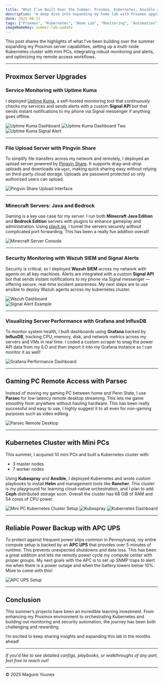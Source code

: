 ```yaml
---
title: "What I’ve Built Over the Summer: Proxmox, Kubernetes, Ansible and More"
description: "A deep dive into expanding my home lab with Proxmox upgrades, Kubernetes cluster, Ansible, monitoring, and more."
date: 2025-08-11
tags: ["Proxmox", "Kubernetes", "Home Lab", "Monitoring", "Automation"]
imageNameKey: summer-lab-update
---
```


This post shares the highlights of what I've been building over the summer expanding my Proxmox server capabilities, setting up a multi-node Kubernetes cluster with mini PCs, integrating robust monitoring and alerts, and optimizing my remote access workflows.

---

## Proxmox Server Upgrades

### Service Monitoring with Uptime Kuma 

I deployed [Uptime Kuma](https://github.com/louislam/uptime-kuma), a self-hosted monitoring tool that continuously checks my services and sends alerts with a custom **Signal API** bot that sends instant notifications to my phone via Signal messenger if anything goes offline.

![Uptime Kuma Dashboard](uptime-kuma-dashboard.png)
![Uptime Kuma Dashboard Two](uptime-kuma-dashboard2.png)
![Uptime Kuma Signal Alert](signal.png)

---

### File Upload Server with Pingvin Share

To simplify file transfers across my network and remotely, I deployed an upload server powered by [Pingvin Share](https://github.com/stonith404/pingvin-share). It supports drag-and-drop uploads and downloads via `wget`, making quick sharing easy without relying on third-party cloud storage. Uploads are password protected so only authorized users can upload.

![Pingvin Share Upload Interface](pingvin-share-ui.png)

---

### Minecraft Servers: Java and Bedrock

Gaming is a key use case for my server. I run both **Minecraft Java Edition** and **Bedrock Edition** servers with plugins to enhance gameplay and administration. Using [playit.gg](https://playit.gg), I tunnel the servers securely without complicated port forwarding. This has been a really fun addition overall!

![Minecraft Server Console](minecraft-server-console.png)

---

### Security Monitoring with Wazuh SIEM and Signal Alerts

Security is critical, so I deployed **Wazuh SIEM** across my network with agents on all key machines. Alerts are integrated with a custom **Signal API** bot that sends instant notifications to my phone via Signal messenger — offering secure, real-time incident awareness. My next steps are to use ansible to deploy Wazuh agents across my kubernetes cluster.

![Wazuh Dashboard](wazuh.png)  
![Signal Alert Example](signal-alert-example.png)

---

### Visualizing Server Performance with Grafana and InfluxDB

To monitor system health, I built dashboards using **Grafana** backed by **InfluxDB**, tracking CPU, memory, disk, and network metrics across my servers and VMs in real time. I coded a custom scraper to snag the power API data from my ILO and then import it into my Grafana instance so I can monitor it as well!

![Grafana Performance Dashboard](grafana-dashboard.png)

---

## Gaming PC Remote Access with Parsec

Instead of moving my gaming PC between home and Penn State, I use **Parsec** for low-latency remote desktop streaming. This lets me game smoothly from anywhere without hauling hardware. This has been really successful and easy to use, I highly suggest it to all even for non-gaming purposes such as video editing.

![Parsec Remote Desktop](parsec-remote-desktop.png)

---

## Kubernetes Cluster with Mini PCs

This summer, I acquired 10 mini PCs and built a Kubernetes cluster with:

- 3 master nodes  
- 7 worker nodes  

Using **Kubespray** and **Ansible**, I deployed Kubernetes and wrote custom playbooks to install **Helm** and management tools like **Rancher**. This cluster is my playground for learning cloud-native orchestration, and I plan to add **Ceph** distributed storage soon. Overall the cluster has 68 GiB of RAM and 54 cores of CPU power.

![Mini PC Kubernetes Cluster Setup](k8s-mini-pc-cluster.png)
![Kubespray](kubespray.png)
![Kubernetes Dashboard](k8s-dashboard.png)

---

## Reliable Power Backup with APC UPS

To protect against frequent power blips common in Pennsylvania, my entire compute setup is backed by an **APC UPS** that provides over 5 minutes of runtime. This prevents unexpected shutdowns and data loss. This has been a great addition and lets me remotly power cycle my compute center with proper groups. My next goals with the APC is to set up SNMP traps to alert me when there is a power outage and when the battery lowers below 10%. More to come with this!

![APC UPS Setup](battery.png)

---

## Conclusion

This summer’s projects have been an incredible learning investment. From enhancing my Proxmox environment to orchestrating Kubernetes and building out monitoring and security automation, the journey has been both challenging and rewarding.

I’m excited to keep sharing insights and expanding this lab in the months ahead!

---

*If you'd like to see detailed configs, playbooks, or walkthroughs of any part, feel free to reach out!*

---

© 2025 Maguire Younes  
